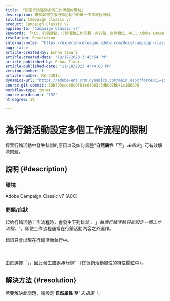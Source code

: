 ```yaml
---
title: 「設定行銷活動多個工作流程的限制」
description: 瞭解如何克服行銷活動中的單一工作流程限制。
solution: Campaign Classic v7
product: Campaign Classic v7
applies-to: "Campaign Classic v7"
keywords: 「KCS、行銷活動、行銷活動工作流程、再行銷、自然欄位、ACC、Adobe Campaign Classic、疑難排解」
resolution: Resolution
internal-notes: "https://experienceleague.adobe.com/docs/campaign-classic/using/orchestrating-campaigns/orchestrate-campaigns/marketing-campaign-templates.html?lang=en#general-configuration"
bug: false
article-created-by: Eshaa Tiwari
article-created-date: "10/17/2023 3:45:54 PM"
article-published-by: Eshaa Tiwari
article-published-date: "11/10/2023 4:44:00 PM"
version-number: 1
article-number: KA-23013
dynamics-url: "https://adobe-ent.crm.dynamics.com/main.aspx?forceUCI=1&pagetype=entityrecord&etn=knowledgearticle&id=b4942d3f-046d-ee11-8df0-6045bd006a22"
source-git-commit: 18b793eabe6e9f81c04863c5dbb07bb41c188898
workflow-type: tm+mt
source-wordcount: '132'
ht-degree: 3%

---
```


# 為行銷活動設定多個工作流程的限制


探索行銷活動中發生錯誤的原因以及如何調整&quot;<b>自然屬性</b>「至」*未指定*」可有效解決問題。

## 說明 {#description}


### 環境

Adobe Campaign Classic v7 (ACC)

### 問題/症狀

起始行銷活動工作流程時，會發生下列錯誤： 」*每個行銷活動只能設定一個工作流程。*&quot;，即使工作流程通常在行銷活動內容之外運作。
<br><br>錯誤只會出現在行銷活動執行中。<br><br> <br><br>由於選擇「」，因此發生錯誤&#x200B;*再行銷*&quot; （在促銷活動屬性的特性欄位中）。<br>

## 解決方法 {#resolution}


若要解決此問題，請設定 <b>自然屬性</b> 至&quot;*未指定*「。
